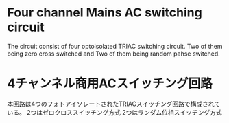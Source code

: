 # Four channel Mains AC switching circuit
The circuit consist of four optoisolated TRIAC switching circuit.
Two of them being zero cross switched and Two of them being random pahse switched.

# 4チャンネル商用ACスイッチング回路
本回路は4つのフォトアイソレートされたTRIACスイッチング回路で構成されている。
2つはゼロクロススイッチング方式
2つはランダム位相スイッチング方式

